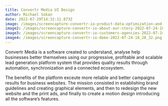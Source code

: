 ```yaml
---
title: Convertr Media UI Design
author: Michael Sokan
date: 2022-07-29T14:32:11.873Z
image: /images/screencapture-convertr-io-product-data-optimization-and-routing-2022-07-24-18_27_14.png
image2: /images/screencapture-convertr-io-about-our-story-2022-07-24-18_28_56.png
image3: /images/screencapture-convertr-io-customers-agencies-2022-07-24-18_28_12.png
image4: /images/screencapture-convertr-io-demo-2022-07-24-18_28_32.png
---
```

Convertr Media is a software created to understand, analyse help businesses better themselves using our progressive, profitable and scalable lead generation platform system that provides quality results through automation, synchronization and a connected ecosystem. 

The benefits of the platform exceute more reliable and better campaigns results for business websites. The mission consisted in establishing brand guidelines and creating graphical elements, and then to redesign the new website and the print ads, and finally to create a motion design introducing all the software’s features.